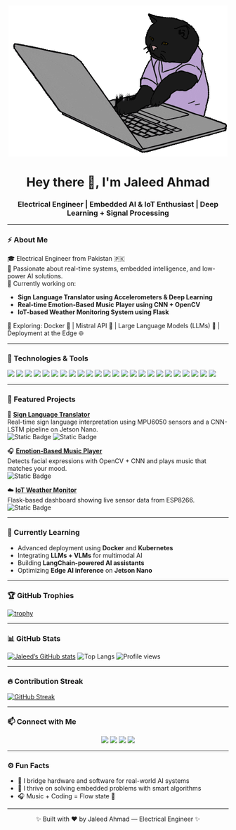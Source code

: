 <p align="center">
  <img src="https://github.com/JaleedAhmad/JaleedAhmad/blob/main/Cat.gif?raw=true" alt="Banner GIF" />
</p>

<h1 align="center">Hey there 👋, I'm Jaleed Ahmad</h1>
<h3 align="center">Electrical Engineer | Embedded AI & IoT Enthusiast | Deep Learning + Signal Processing</h3>

---

### ⚡ About Me

🎓 Electrical Engineer from Pakistan 🇵🇰  
🔬 Passionate about real-time systems, embedded intelligence, and low-power AI solutions.  
🤖 Currently working on:
- **Sign Language Translator using Accelerometers & Deep Learning**
- **Real-time Emotion-Based Music Player using CNN + OpenCV**
- **IoT-based Weather Monitoring System using Flask**

🌱 Exploring: Docker 🐳 | Mistral API 🤖 | Large Language Models (LLMs) 🧠 | Deployment at the Edge 🌐

---

### 🧰 Technologies & Tools

<p align="left">
  <img src="https://img.shields.io/badge/C-00599C?style=for-the-badge&logo=c&logoColor=white"/>
  <img src="https://img.shields.io/badge/C++-00599C?style=for-the-badge&logo=c%2B%2B&logoColor=white"/>
  <img src="https://img.shields.io/badge/Assembly-6E4C13?style=for-the-badge&logo=gnuassembly&logoColor=white"/>
  <img src="https://img.shields.io/badge/MATLAB-0076A8?style=for-the-badge&logo=mathworks&logoColor=white"/>
  <img src="https://img.shields.io/badge/HTML5-E34F26?style=for-the-badge&logo=html5&logoColor=white"/>
  <img src="https://img.shields.io/badge/CSS3-1572B6?style=for-the-badge&logo=css3&logoColor=white"/>
  <img src="https://img.shields.io/badge/Python-3776AB?style=for-the-badge&logo=python&logoColor=white"/>
  <img src="https://img.shields.io/badge/Node.js-339933?style=for-the-badge&logo=nodedotjs&logoColor=white"/>
  <img src="https://img.shields.io/badge/Git-F05032?style=for-the-badge&logo=git&logoColor=white"/>
  <img src="https://img.shields.io/badge/HuggingFace-FFBF00?style=for-the-badge&logo=huggingface&logoColor=black"/>
  <img src="https://img.shields.io/badge/LangChain-1C3C3C?style=for-the-badge&logo=langchain&logoColor=white"/>
  <img src="https://img.shields.io/badge/LLM-7B68EE?style=for-the-badge&logo=openai&logoColor=white"/>
  <img src="https://img.shields.io/badge/VLM-4682B4?style=for-the-badge&logo=openai&logoColor=white"/>
  <img src="https://img.shields.io/badge/Stable%20Diffusion-FF69B4?style=for-the-badge&logo=stabilityai&logoColor=white"/>
  <img src="https://img.shields.io/badge/PyTorch-EE4C2C?style=for-the-badge&logo=pytorch&logoColor=white"/>
  <img src="https://img.shields.io/badge/TensorFlow-FF6F00?style=for-the-badge&logo=tensorflow&logoColor=white"/>
  <img src="https://img.shields.io/badge/Keras-D00000?style=for-the-badge&logo=keras&logoColor=white"/>
  <img src="https://img.shields.io/badge/OpenCV-5C3EE8?style=for-the-badge&logo=opencv&logoColor=white"/>
  <img src="https://img.shields.io/badge/Arduino-00979D?style=for-the-badge&logo=arduino&logoColor=white"/>
  <img src="https://img.shields.io/badge/Jetson%20Nano-76B900?style=for-the-badge&logo=nvidia&logoColor=white"/>
  <img src="https://img.shields.io/badge/Streamlit-FF4B4B?style=for-the-badge&logo=streamlit&logoColor=white"/>
  <img src="https://img.shields.io/badge/Flask-000000?style=for-the-badge&logo=flask&logoColor=white"/>
  <img src="https://img.shields.io/badge/Docker-2496ED?style=for-the-badge&logo=docker&logoColor=white"/>
  <img src="https://img.shields.io/badge/Linux-FCC624?style=for-the-badge&logo=linux&logoColor=black"/>
</p>

---

### 🔬 Featured Projects

🚀 **[Sign Language Translator](https://github.com/JaleedAhmad/Sign-Language-Translator)**  
Real-time sign language interpretation using MPU6050 sensors and a CNN-LSTM pipeline on Jetson Nano.  
![Static Badge](https://img.shields.io/badge/Type-Embedded%20AI-blue) ![Static Badge](https://img.shields.io/badge/Platform-Jetson%20Nano-green)

🎧 **[Emotion-Based Music Player](https://github.com/JaleedAhmad/Emotion-Music-Player)**  
Detects facial expressions with OpenCV + CNN and plays music that matches your mood.  
![Static Badge](https://img.shields.io/badge/Tech-OpenCV%20%7C%20CNN-orange)

☁️ **[IoT Weather Monitor](https://github.com/JaleedAhmad/IoT-Weather-Monitor)**  
Flask-based dashboard showing live sensor data from ESP8266.  
![Static Badge](https://img.shields.io/badge/Tech-IoT%20%7C%20Flask-blueviolet)

---

### 🌱 Currently Learning

- Advanced deployment using **Docker** and **Kubernetes**  
- Integrating **LLMs + VLMs** for multimodal AI  
- Building **LangChain-powered AI assistants**  
- Optimizing **Edge AI inference** on **Jetson Nano**

---

### 🏆 GitHub Trophies

[![trophy](https://github-profile-trophy.vercel.app/?username=JaleedAhmad&theme=tokyonight&column=6)](https://github.com/ryo-ma/github-profile-trophy)

---

### 📊 GitHub Stats

[![Jaleed’s GitHub stats](https://github-readme-stats-one-bice.vercel.app/api?username=JaleedAhmad&theme=tokyonight&show_icons=true)](https://github.com/anuraghazra/github-readme-stats)
![Top Langs](https://github-readme-stats.vercel.app/api/top-langs/?username=JaleedAhmad&layout=compact&theme=tokyonight)
![Profile views](https://komarev.com/ghpvc/?username=JaleedAhmad&label=Profile%20Views&color=blueviolet&style=flat)

---

### 🔥 Contribution Streak

[![GitHub Streak](https://streak-stats.demolab.com?user=JaleedAhmad&theme=tokyonight)](https://git.io/streak-stats)

---

### 📫 Connect with Me

<p align="center">
  <a href="mailto:jaleedahmad12@gmail.com"><img src="https://skillicons.dev/icons?i=gmail" height="40"/></a>
  <a href="https://www.linkedin.com/in/jaleed-ahmad/"><img src="https://skillicons.dev/icons?i=linkedin" height="40"/></a>
  <a href="https://github.com/JaleedAhmad"><img src="https://skillicons.dev/icons?i=github" height="40"/></a>
  <a href="https://www.kaggle.com/jaleedahmad"><img src="https://skillicons.dev/icons?i=kaggle" height="40"/></a>
</p>

---

### ⚙️ Fun Facts

- 🎯 I bridge hardware and software for real-world AI systems  
- 🧠 I thrive on solving embedded problems with smart algorithms  
- 🎧 Music + Coding = Flow state 🔁  

---

<p align="center">✨ Built with ❤️ by Jaleed Ahmad — Electrical Engineer ✨</p>
